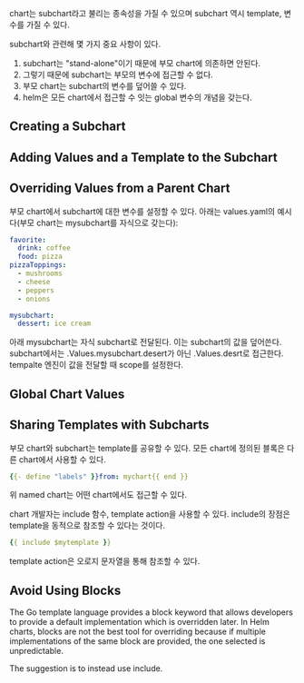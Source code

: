chart는 subchart라고 불리는 종속성을 가질 수 있으며 subchart 역시 template, 변수를 가질 수 있다.

subchart와 관련해 몇 가지 중요 사항이 있다.

1. subchart는 "stand-alone"이기 때문에 부모 chart에 의존하면 안된다.
2. 그렇기 때문에 subchart는 부모의 변수에 접근할 수 없다.
3. 부모 chart는 subchart의 변수를 덮어쓸 수 있다.
4. helm은 모든 chart에서 접근할 수 잇는 global 변수의 개념을 갖는다.

## Creating a Subchart

## Adding Values and a Template to the Subchart

## Overriding Values from a Parent Chart
부모 chart에서 subchart에 대한 변수를 설정할 수 있다. 아래는 values.yaml의 예시다(부모 chart는 mysubchart를 자식으로 갖는다):

``` yaml
favorite:
  drink: coffee
  food: pizza
pizzaToppings:
  - mushrooms
  - cheese
  - peppers
  - onions

mysubchart:
  dessert: ice cream
```

아래 mysubchart는 자식 subchart로 전달된다. 이는 subchart의 값을 덮어쓴다. subchart에서는 .Values.mysubchart.desert가 아닌 .Values.desrt로 접근한다. tempalte 엔진이 값을 전달할 때 scope를 설정한다.

## Global Chart Values

## Sharing Templates with Subcharts
부모 chart와 subchart는 template를 공유할 수 있다. 모든 chart에 정의된 블록은 다른 chart에서 사용할 수 있다.

``` yaml
{{- define "labels" }}from: mychart{{ end }}
```

위 named chart는 어떤 chart에서도 접근할 수 있다.

chart 개발자는 include 함수, template action을 사용할 수 있다. include의 장점은 template을 동적으로 참조할 수 있다는 것이다.

``` yaml
{{ include $mytemplate }}
```

template action은 오로지 문자열을 통해 참조할 수 있다.

## Avoid Using Blocks
The Go template language provides a block keyword that allows developers to provide a default implementation which is overridden later. In Helm charts, blocks are not the best tool for overriding because if multiple implementations of the same block are provided, the one selected is unpredictable.

The suggestion is to instead use include.